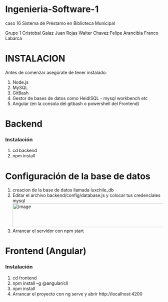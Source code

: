 # Ingenieria-Software-1
caso 16  Sistema de Préstamo en Biblioteca Municipal 

Grupo 1 
Cristobal Galaz 
Juan Rojas
Walter Chavez
Felipe Arancibia
Franco Labarca

# INSTALACION

Antes de comenzar asegúrate de tener instalado:
1) Node.js
2) MySQL
3) GitBash
4) Gestor de bases de datos como HeidiSQL - mysql workbench etc
5) Angular (en la consola del gitbash o powershell del Frontend)

# Backend
###  Instalación
1) cd backend
2) npm install

# Configuración de la base de datos
 1) creacion de la base de datos llamada luxchile_db
 2) Editar el archivo backend/config/database.js y colocar tus credenciales mysql <img width="560" height="76" alt="image" src="https://github.com/user-attachments/assets/8f382caf-3d29-4d3f-86ce-d5bef1e3bd27" />
 3) Arrancar el servidor con npm start

# Frontend (Angular)
###  Instalación
1) cd frontend
2) npm install –g @angular/cli
3) npm install
4) Arrancar el proyecto con ng serve y abrir http://localhost:4200
